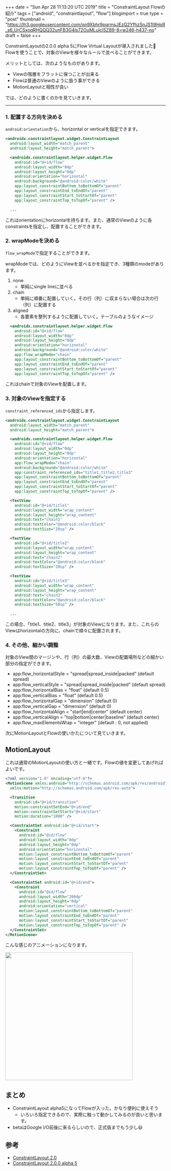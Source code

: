 +++
date = "Sun Apr 28 11:13:20 UTC 2019"
title = "ConstraintLayout Flowの紹介"
tags = ["android", "constraintlayout", "flow"]
blogimport = true
type = "post"
thumbnail = "https://lh3.googleusercontent.com/qn9Xbhr9pqrmsJEzQ2YfhzSnJS1I9HpR_s6_UrCSxoqRHQQQ32unFB3G4ls72OuMLuIclSZ89-8=w246-h437-no"
draft = false
+++

ConstraintLayoutの2.0.0 alpha 5にFlow Virtual Layoutが導入されました🎉
Flowを使うことで、対象のViewを様々なルールで並べることができます。

メリットとしては、次のようなものがあります。

- Viewの階層をフラットに保つことが出来る
- Flowは普通のViewのように扱う事ができる
- MotionLayoutと相性が良い

では、どのように書くのかを見ていきます。

---

### 1. 配置する方向を決める

`android:orientation`から、horizontal or verticalを指定できます。

```xml
<androidx.constraintlayout.widget.ConstraintLayout
  android:layout_width="match_parent"
  android:layout_height="match_parent">

  <androidx.constraintlayout.helper.widget.Flow
    android:id="@+id/flow"
    android:layout_width="0dp"
    android:layout_height="0dp"
    android:orientation="horizontal"
    android:background="@android:color/white"
    app:layout_constraintBottom_toBottomOf="parent"
    app:layout_constraintEnd_toEndOf="parent"
    app:layout_constraintStart_toStartOf="parent"
    app:layout_constraintTop_toTopOf="parent" />

  ...
```

これはorientationにhorizontalを持ちます。また、通常のViewのように各constraintsを指定し、配置することができます。

### 2. wrapModeを決める

`flow_wrapMode`で指定することができます。

wrapModeでは、どのようにViewを並べるかを指定でき、3種類のmodeがあります。

1. none
    - 単純にsingle lineに並べる
2. chain
    - 単純に順番に配置していく。その行（列）に収まらない場合は次の行（列）に配置する
3. aligned
    - 各要素を整列するように配置していく。テーブルのようなイメージ

```xml
  <androidx.constraintlayout.helper.widget.Flow
    android:id="@+id/flow"
    android:layout_width="0dp"
    android:layout_height="0dp"
    android:orientation="horizontal"
    android:background="@android:color/white"
    app:flow_wrapMode="chain"
    app:layout_constraintBottom_toBottomOf="parent"
    app:layout_constraintEnd_toEndOf="parent"
    app:layout_constraintStart_toStartOf="parent"
    app:layout_constraintTop_toTopOf="parent" />
```

これはchainで対象のViewを配置します。

### 3. 対象のViewを指定する

`constraint_referenced_ids`から指定します。

```xml
<androidx.constraintlayout.widget.ConstraintLayout
  android:layout_width="match_parent"
  android:layout_height="match_parent">

  <androidx.constraintlayout.helper.widget.Flow
    android:id="@+id/flow"
    android:layout_width="0dp"
    android:layout_height="0dp"
    android:orientation="horizontal"
    app:flow_wrapMode="chain"
    android:background="@android:color/white"
    app:constraint_referenced_ids="title1,title2,title3"
    app:layout_constraintBottom_toBottomOf="parent"
    app:layout_constraintEnd_toEndOf="parent"
    app:layout_constraintStart_toStartOf="parent"
    app:layout_constraintTop_toTopOf="parent" />

  <TextView
    android:id="@+id/title1"
    android:layout_width="wrap_content"
    android:layout_height="wrap_content"
    android:text="chain1"
    android:textColor="@android:color/black"
    android:textSize="20sp" />

  <TextView
    android:id="@+id/title2"
    android:layout_width="wrap_content"
    android:layout_height="wrap_content"
    android:text="chain2"
    android:textColor="@android:color/black"
    android:textSize="20sp" />

  <TextView
    android:id="@+id/title3"
    android:layout_width="wrap_content"
    android:layout_height="wrap_content"
    android:text="chain3"
    android:textColor="@android:color/black"
    android:textSize="50sp" />

  ...
```

この場合、「title1、title2、title3」が対象のViewになります。また、これらのViewはhorizontalの方向に、chainで順々に配置されます。

### 4. その他、細かい調整

対象のView間のマージンや、行（列）の最大数、Viewの配置場所などの細かい部分の指定ができます。

- app:flow_horizontalStyle = "spread|spread_inside|packed" (default spread)
- app:flow_verticalStyle = "spread|spread_inside|packed" (default spread)
- app:flow_horizontalBias = "float" (default 0.5)
- app:flow_verticalBias = "float" (default 0.5)
- app:flow_horizontalGap = "dimension" (default 0)
- app:flow_verticalGap = "dimension" (default 0)
- app:flow_horizontalAlign = "start|end|center" (default center)
- app:flow_verticalAlign = "top|bottom|center|baseline” (default center)
- app:flow_maxElementsWrap = "integer" (default : 0, not applied)

次にMotionLayoutとFlowの使いかたについて見ていきます。

## MotionLayout

これは通常のMotionLayoutの使い方と一緒です。Flowの値を変更してあげればよいです。

```xml
<?xml version="1.0" encoding="utf-8"?>
<MotionScene xmlns:android="http://schemas.android.com/apk/res/android"
  xmlns:motion="http://schemas.android.com/apk/res-auto">

  <Transition
    android:id="@+id/transition"
    motion:constraintSetEnd="@+id/end"
    motion:constraintSetStart="@+id/start"
    motion:duration="1000" />

  <ConstraintSet android:id="@+id/start">
    <Constraint
      android:id="@id/flow"
      android:layout_width="0dp"
      android:layout_height="0dp"
      android:orientation="horizontal"
      motion:layout_constraintBottom_toBottomOf="parent"
      motion:layout_constraintEnd_toEndOf="parent"
      motion:layout_constraintStart_toStartOf="parent"
      motion:layout_constraintTop_toTopOf="parent" />
  </ConstraintSet>

  <ConstraintSet android:id="@+id/end">
    <Constraint
      android:id="@id/flow"
      android:layout_width="200dp"
      android:layout_height="0dp"
      android:orientation="vertical"
      motion:layout_constraintBottom_toBottomOf="parent"
      motion:layout_constraintEnd_toEndOf="parent"
      motion:layout_constraintStart_toStartOf="parent"
      motion:layout_constraintTop_toTopOf="parent" />
  </ConstraintSet>
</MotionScene>
```

こんな感じのアニメーションになります。

<img src="https://lh3.googleusercontent.com/qn9Xbhr9pqrmsJEzQ2YfhzSnJS1I9HpR_s6_UrCSxoqRHQQQ32unFB3G4ls72OuMLuIclSZ89-8=w246-h437-no" width=400>

## まとめ

- ConstraintLayout alpha5になってFlowが入った。かなり便利に使えそう
    - いろいろ指定できるので、実際に触って動かしてみるのが良いと思います。
- betaはGoogle I/O前後に来るらしいので、正式版までもう少し😃

## 参考

- [ConstraintLayout 2.0](https://speakerdeck.com/camaelon/constraintlayout-2-dot-0)
- [ConstraintLayout 2.0.0 alpha 5](https://androidstudio.googleblog.com/2019/04/constraintlayout-200-alpha-5.html)
